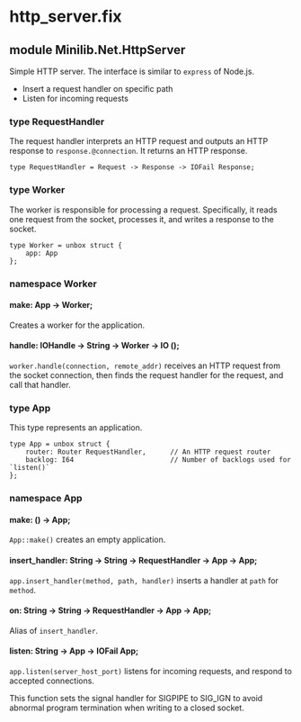 # http_server.fix

## module Minilib.Net.HttpServer

Simple HTTP server.
The interface is similar to `express` of Node.js.
- Insert a request handler on specific path
- Listen for incoming requests

### type RequestHandler

The request handler interprets an HTTP request and outputs an HTTP response to `response.@connection`.
It returns an HTTP response.

```
type RequestHandler = Request -> Response -> IOFail Response;
```
### type Worker

The worker is responsible for processing a request. Specifically,
it reads one request from the socket, processes it, and writes a response to the socket.

```
type Worker = unbox struct {
    app: App
};
```
### namespace Worker

#### make: App -> Worker;

Creates a worker for the application.

#### handle: IOHandle -> String -> Worker -> IO ();

`worker.handle(connection, remote_addr)` receives an HTTP request from the socket connection,
then finds the request handler for the request, and call that handler.

### type App

This type represents an application.

```
type App = unbox struct {
    router: Router RequestHandler,      // An HTTP request router
    backlog: I64                        // Number of backlogs used for `listen()`
};
```
### namespace App

#### make: () -> App;

`App::make()` creates an empty application.

#### insert_handler: String -> String -> RequestHandler -> App -> App;

`app.insert_handler(method, path, handler)` inserts a handler
at `path` for `method`.

#### on: String -> String -> RequestHandler -> App -> App;

Alias of `insert_handler`.

#### listen: String -> App -> IOFail App;

`app.listen(server_host_port)` listens for incoming requests,
and respond to accepted connections.

This function sets the signal handler for SIGPIPE to SIG_IGN to avoid
abnormal program termination when writing to a closed socket.


